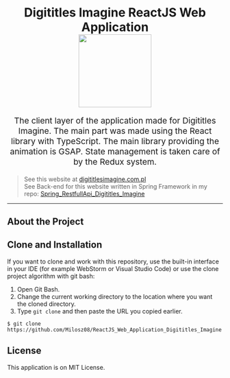 <h1 align="center">
  Digititles Imagine ReactJS Web Application
  <br>
  <img src="https://cdn.miloszgilga.pl/digititles-imagine-project-logo.png" width="170">
  <br>
</h1>
<p align="center" style="font-size: 1.2rem;">
The client layer of the application made for Digititles Imagine. The main part was made using the React library with TypeScript. The main library providing the animation is GSAP. State management is taken care of by the Redux system.
</p>

> See this website at [digititlesimagine.com.pl](https://digititlesimagine.com.pl/) <br>
> See Back-end for this website written in Spring Framework in my repo: [Spring_RestfullApi_Digititles_Imagine](https://github.com/Milosz08/Spring_RestfullApi_Digititles_Imagine)

<hr/>

## About the Project


## Clone and Installation
If you want to clone and work with this repository, use the built-in interface in your IDE (for example WebStorm or Visual Studio Code) or use the clone project algorithm with git bash:<br>
1. Open Git Bash.
2. Change the current working directory to the location where you want the cloned directory.
3. Type `git clone` and then paste the URL you copied earlier.
  
```
$ git clone https://github.com/Milosz08/ReactJS_Web_Application_Digititles_Imagine
```

## License
This application is on MIT License.
